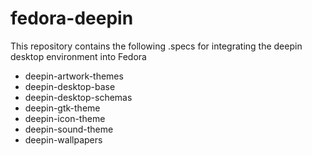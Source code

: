 # fedora-deepin

This repository contains the following .specs for integrating the deepin desktop environment into Fedora
* deepin-artwork-themes
* deepin-desktop-base
* deepin-desktop-schemas
* deepin-gtk-theme
* deepin-icon-theme
* deepin-sound-theme
* deepin-wallpapers